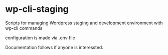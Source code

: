 # wp-cli-staging
Scripts for managing Wordpress staging and development environment with wp-cli commands

configuration is made via .env file

Documentation follows if anyone is interessted.
